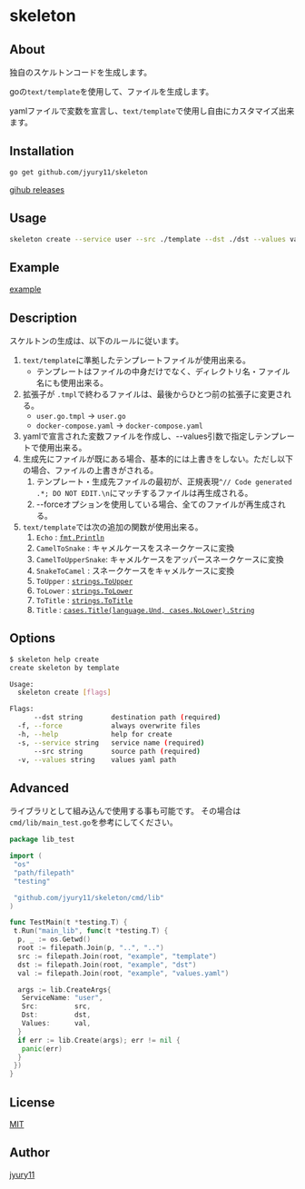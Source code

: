 # skeleton

## About

独自のスケルトンコードを生成します。

goの`text/template`を使用して、ファイルを生成します。

yamlファイルで変数を宣言し、`text/template`で使用し自由にカスタマイズ出来ます。

## Installation

```bash
go get github.com/jyury11/skeleton
```

[gihub releases](<https://github.com/jyury11/skeleton/releases>)

## Usage

```bash
skeleton create --service user --src ./template --dst ./dst --values values.yaml
```

## Example

[example](https://github.com/jyury11/skeleton/tree/main/example)

## Description

スケルトンの生成は、以下のルールに従います。

1. `text/template`に準拠したテンプレートファイルが使用出来る。
    - テンプレートはファイルの中身だけでなく、ディレクトリ名・ファイル名にも使用出来る。
2. 拡張子が `.tmpl`で終わるファイルは、最後からひとつ前の拡張子に変更される。
    - `user.go.tmpl` -> `user.go`
    - `docker-compose.yaml` -> `docker-compose.yaml`
3. yamlで宣言された変数ファイルを作成し、--values引数で指定しテンプレートで使用出来る。
4. 生成先にファイルが既にある場合、基本的には上書きをしない。ただし以下の場合、ファイルの上書きがされる。
    1. テンプレート・生成先ファイルの最初が、正規表現`^// Code generated .*; DO NOT EDIT.\n`にマッチするファイルは再生成される。
    2. --forceオプションを使用している場合、全てのファイルが再生成される。
5. `text/template`では次の追加の関数が使用出来る。
    1. `Echo`             : [`fmt.Println`](https://pkg.go.dev/fmt#Println)
    2. `CamelToSnake`     : キャメルケースをスネークケースに変換
    3. `CamelToUpperSnake`: キャメルケースをアッパースネークケースに変換
    4. `SnakeToCamel`     : スネークケースをキャメルケースに変換
    5. `ToUpper`          : [`strings.ToUpper`](https://golang.org/pkg/strings/#ToUpper)
    6. `ToLower`          : [`strings.ToLower`](https://golang.org/pkg/strings/#ToLower)
    7. `ToTitle`          : [`strings.ToTitle`](https://golang.org/pkg/strings/#ToTitle)
    8. `Title`            : [`cases.Title(language.Und, cases.NoLower).String`](https://pkg.go.dev/golang.org/x/text/cases#Title)

## Options

```bash
$ skeleton help create
create skeleton by template

Usage:
  skeleton create [flags]

Flags:
      --dst string       destination path (required)
  -f, --force            always overwrite files
  -h, --help             help for create
  -s, --service string   service name (required)
      --src string       source path (required)
  -v, --values string    values yaml path
```

## Advanced

ライブラリとして組み込んで使用する事も可能です。
その場合は`cmd/lib/main_test.go`を参考にしてください。

```go
package lib_test

import (
 "os"
 "path/filepath"
 "testing"

 "github.com/jyury11/skeleton/cmd/lib"
)

func TestMain(t *testing.T) {
 t.Run("main_lib", func(t *testing.T) {
  p, _ := os.Getwd()
  root := filepath.Join(p, "..", "..")
  src := filepath.Join(root, "example", "template")
  dst := filepath.Join(root, "example", "dst")
  val := filepath.Join(root, "example", "values.yaml")

  args := lib.CreateArgs{
   ServiceName: "user",
   Src:         src,
   Dst:         dst,
   Values:      val,
  }
  if err := lib.Create(args); err != nil {
   panic(err)
  }
 })
}


```

## License

[MIT](https://github.com/budougumi0617/lgen/blob/master/LICENSE)

## Author

[jyury11](https://github.com/jyury11)
